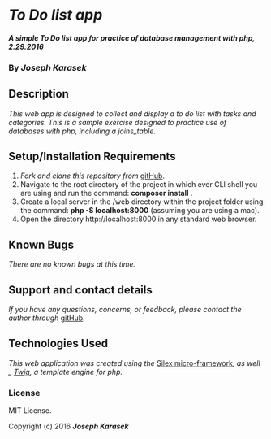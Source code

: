 # _To Do list app_

#### _A simple To Do list app for practice of database management with php, 2.29.2016_

### By _**Joseph Karasek**_

## Description

_This web app is designed to collect and display a to do list with tasks and categories. This is a sample exercise designed to practice use of databases with php, including a joins_table._

## Setup/Installation Requirements

1. _Fork and clone this repository from_ [gitHub](https://github.com/joekarasek/epicodus-php-to_do.git).
2. Navigate to the root directory of the project in which ever CLI shell you are using and run the command: __composer install__ .
3. Create a local server in the /web directory within the project folder using the command: __php -S localhost:8000__ (assuming you are using a mac).
4. Open the directory http://localhost:8000 in any standard web browser.

## Known Bugs

_There are no known bugs at this time._

## Support and contact details

_If you have any questions, concerns, or feedback, please contact the author through_ [gitHub](https://github.com/joekarasek/epicodus-php-to_do.git).

## Technologies Used

_This web application was created using the_  [Silex micro-framework](http://silex.sensiolabs.org/)_, as well _ [Twig](http://twig.sensiolabs.org/), a template engine for php._

### License

MIT License.

Copyright (c) 2016 **_Joseph Karasek_**
